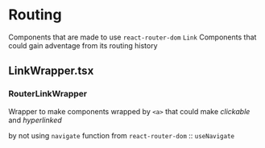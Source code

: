 # Routing

Components that are made to use `react-router-dom` `Link` Components that could gain adventage from its routing history

## LinkWrapper.tsx

### RouterLinkWrapper

Wrapper to make components wrapped by `<a>` that could make *clickable* and *hyperlinked*

by not using `navigate` function from `react-router-dom` :: `useNavigate`
